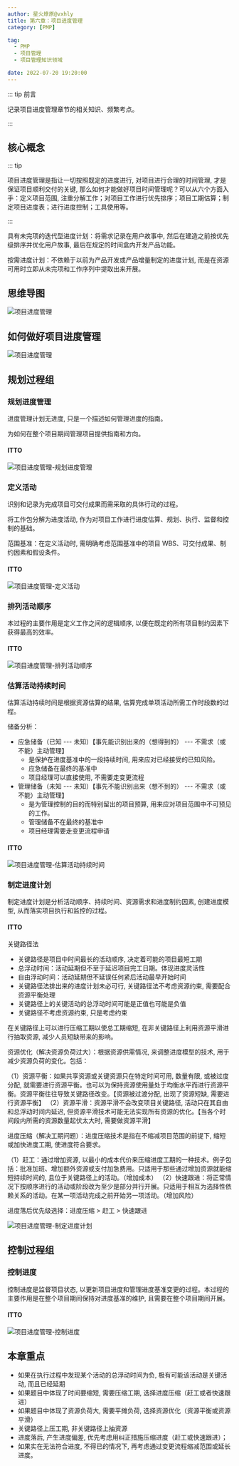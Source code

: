 ```yaml
---
author: 星火燎原@vxhly
title: 第六章：项目进度管理
category: [PMP]

tag:
  - PMP
  - 项目管理
  - 项目管理知识领域

date: 2022-07-20 19:20:00
---
```


::: tip 前言

记录项目进度管理章节的相关知识、频繁考点。

:::

<!-- more -->

## 核心概念

::: tip

项目进度管理是指让一切按照既定的进度进行, 对项目进行合理的时间管理, 才是保证项目顺利交付的关键,
那么如何才能做好项目时间管理呢？可以从六个方面入手：定义项目范围, 注重分解工作；对项目工作进行优先排序；项目工期估算；制定项目进度表；进行进度控制；工具使用等。

:::

具有未完项的迭代型进度计划：将需求记录在用户故事中, 然后在建造之前按优先级排序并优化用户故事, 最后在规定的时间盒内开发产品功能。

按需进度计划：不依赖于以前为产品开发或产品增量制定的进度计划, 而是在资源可用时立即从未完项和工作序列中提取出来开展。

## 思维导图

![项目进度管理](/assets/project-progress-management.png)

## 如何做好项目进度管理

![项目进度管理](/assets/project-progress-management-0.png)

## 规划过程组

### 规划进度管理

进度管理计划无进度, 只是一个描述如何管理进度的指南。

为如何在整个项目期间管理项目提供指南和方向。

#### ITTO

![项目进度管理-规划进度管理](/assets/project-progress-management-1.png)

### 定义活动

识别和记录为完成项目可交付成果而需采取的具体行动的过程。

将工作包分解为进度活动, 作为对项目工作进行进度估算、规划、执行、监督和控制的基础。

范围基准：在定义活动时, 需明确考虑范围基准中的项目 WBS、可交付成果、制约因素和假设条件。

#### ITTO

![项目进度管理-定义活动](/assets/project-progress-management-2.png)

### 排列活动顺序

本过程的主要作用是定义工作之间的逻辑顺序, 以便在既定的所有项目制约因素下获得最高的效率。

#### ITTO

![项目进度管理-排列活动顺序](/assets/project-progress-management-3.png)

### 估算活动持续时间

估算活动持续时间是根据资源估算的结果, 估算完成单项活动所需工作时段数的过程。

储备分析：

- 应急储备（已知 --- 未知）【事先能识别出来的（想得到的） --- 不需求（或不能）主动管理】
  - 是保护在进度基准中的一段持续时间, 用来应对已经接受的已知风险。
  - 应急储备在最终的基准中
  - 项目经理可以直接使用, 不需要走变更流程
- 管理储备（未知 --- 未知）【事先不能识别出来（想不到的） --- 不需求（或不能）主动管理】
  - 是为管理控制的目的而特别留出的项目预算, 用来应对项目范围中不可预见的工作。
  - 管理储备不在最终的基准中
  - 项目经理需要走变更流程申请

#### ITTO

![项目进度管理-估算活动持续时间](/assets/project-progress-management-4.png)

### 制定进度计划

制定进度计划是分析活动顺序、持续时间、资源需求和进度制约因素, 创建进度模型, 从而落实项目执行和监控的过程。

#### ITTO

关键路径法

- 关键路径是项目中时间最长的活动顺序, 决定着可能的项目最短工期
- 总浮动时间：活动延期但不至于延迟项目完工日期。体现进度灵活性
- 自由浮动时间：活动延期但不延误任何紧后活动最早开始时间
- 关键路径法排出来的进度计划未必可行, 关键路径法不考虑资源约束, 需要配合资源平衡处理
- 关键路径上的关键活动的总浮动时间可能是正值也可能是负值
- 关键路径不考虑资源约束, 只是考虑约束

在关键路径上可以进行压缩工期以使总工期缩短, 在非关键路径上利用资源平滑进行抽取资源, 减少人员短缺带来的影响。

资源优化（解决资源负荷过大）：根据资源供需情况, 来调整进度模型的技术, 用于减少资源负荷的变化。包括：

（1）资源平衡：如果共享资源或关键资源只在特定时间可用, 数量有限, 或被过度分配,
就需要进行资源平衡。也可以为保持资源使用量处于均衡水平而进行资源平衡。资源平衡往往导致关键路径改变。【资源被过渡分配,
出现了资源短缺, 需要进行资源平衡】
（2）资源平滑：资源平滑不会改变项目关键路径, 活动只在其自由和总浮动时间内延迟, 但资源平滑技术可能无法实现所有资源的优化。【当各个时间段内所需的资源数量起伏太大时,
需要做资源平滑】

进度压缩（解决工期问题）：进度压缩技术是指在不缩减项目范围的前提下, 缩短或加快进度工期, 使进度符合要求。

（1）赶工：通过增加资源, 以最小的成本代价来压缩进度工期的一种技术。例子包括：批准加班、增加额外资源或支付加急费用。只适用于那些通过增加资源就能缩短持续时间的,
且位于关键路径上的活动。（增加成本）
（2）快速跟进：将正常情况下按顺序进行的活动或阶段改为至少是部分并行开展。只适用于相互为选择性依赖关系的活动。在某一项活动完成之前开始另一项活动。（增加风险）

进度落后优先级选择：进度压缩 > 赶工 > 快速跟进

![项目进度管理-制定进度计划](/assets/project-progress-management-5.png)

## 控制过程组

### 控制进度

控制进度是监督项目状态, 以更新项目进度和管理进度基准变更的过程。本过程的主要作用是在整个项目期间保持对进度基准的维护,
且需要在整个项目期间开展。

#### ITTO

![项目进度管理-控制进度](/assets/project-progress-management-6.png)

## 本章重点

- 如果在执行过程中发现某个活动的总浮动时间为负, 极有可能该活动是关键活动, 而且已经延期
- 如果题目中体现了时间要缩短, 需要压缩工期, 选择进度压缩（赶工或者快速跟进）
- 如果题目中体现了资源负荷大, 需要平摊负荷, 选择资源优化（资源平衡或资源平滑）
- 关键路径上压工期, 非关键路径上抽资源
- 进度落后, 产生进度偏差, 优先考虑用纠正措施压缩进度（赶工或快速跟进）；
- 如果实在无法符合进度, 不得已的情况下, 再考虑通过变更流程缩减范围或延长进度。
